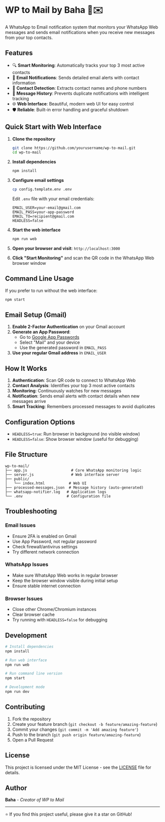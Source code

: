 # WP to Mail by Baha 📱✉️

A WhatsApp to Email notification system that monitors your WhatsApp Web messages and sends email notifications when you receive new messages from your top contacts.

## Features

- 🔍 **Smart Monitoring**: Automatically tracks your top 3 most active contacts
- 📧 **Email Notifications**: Sends detailed email alerts with contact information
- 🎯 **Contact Detection**: Extracts contact names and phone numbers
- 💾 **Message History**: Prevents duplicate notifications with intelligent tracking
- 🌐 **Web Interface**: Beautiful, modern web UI for easy control
- 🛡️ **Reliable**: Built-in error handling and graceful shutdown

## Quick Start with Web Interface

1. **Clone the repository**
   ```bash
   git clone https://github.com/yourusername/wp-to-mail.git
   cd wp-to-mail
   ```

2. **Install dependencies**
   ```bash
   npm install
   ```

3. **Configure email settings**
   ```bash
   cp config.template.env .env
   ```
   
   Edit `.env` file with your email credentials:
   ```env
   EMAIL_USER=your-email@gmail.com
   EMAIL_PASS=your-app-password
   EMAIL_TO=recipient@gmail.com
   HEADLESS=false
   ```

4. **Start the web interface**
   ```bash
   npm run web
   ```

5. **Open your browser and visit**: `http://localhost:3000`

6. **Click "Start Monitoring"** and scan the QR code in the WhatsApp Web browser window

## Command Line Usage

If you prefer to run without the web interface:

```bash
npm start
```

## Email Setup (Gmail)

1. **Enable 2-Factor Authentication** on your Gmail account
2. **Generate an App Password**:
   - Go to [Google App Passwords](https://myaccount.google.com/apppasswords)
   - Select "Mail" and your device
   - Use the generated password in `EMAIL_PASS`
3. **Use your regular Gmail address** in `EMAIL_USER`

## How It Works

1. **Authentication**: Scan QR code to connect to WhatsApp Web
2. **Contact Analysis**: Identifies your top 3 most active contacts
3. **Monitoring**: Continuously watches for new messages
4. **Notification**: Sends email alerts with contact details when new messages arrive
5. **Smart Tracking**: Remembers processed messages to avoid duplicates

## Configuration Options

- `HEADLESS=true`: Run browser in background (no visible window)
- `HEADLESS=false`: Show browser window (useful for debugging)

## File Structure

```
wp-to-mail/
├── app.js                    # Core WhatsApp monitoring logic
├── server.js                 # Web interface server
├── public/
│   └── index.html           # Web UI
├── processed-messages.json  # Message history (auto-generated)
├── whatsapp-notifier.log   # Application logs
└── .env                    # Configuration file
```

## Troubleshooting

### Email Issues
- Ensure 2FA is enabled on Gmail
- Use App Password, not regular password
- Check firewall/antivirus settings
- Try different network connection

### WhatsApp Issues
- Make sure WhatsApp Web works in regular browser
- Keep the browser window visible during initial setup
- Ensure stable internet connection

### Browser Issues
- Close other Chrome/Chromium instances
- Clear browser cache
- Try running with `HEADLESS=false` for debugging

## Development

```bash
# Install dependencies
npm install

# Run web interface
npm run web

# Run command line version
npm start

# Development mode
npm run dev
```

## Contributing

1. Fork the repository
2. Create your feature branch (`git checkout -b feature/amazing-feature`)
3. Commit your changes (`git commit -m 'Add amazing feature'`)
4. Push to the branch (`git push origin feature/amazing-feature`)
5. Open a Pull Request

## License

This project is licensed under the MIT License - see the [LICENSE](LICENSE) file for details.

## Author

**Baha** - *Creator of WP to Mail*

---

⭐ If you find this project useful, please give it a star on GitHub! 
